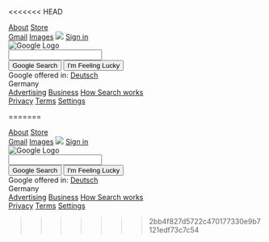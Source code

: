 <<<<<<< HEAD
<!DOCTYPE HTML>
<html>
  <head>
    <meta name="viewport" content="width=1024">
    <title>Google</title>
    <link href="style.css" rel="stylesheet" type="text/css"/>
  </head>
<body>

<!--Start of navigational section-->
<div class="navbar">
 <nav class="top-bar">
    <div class="top-left">
      <a class="baritems baritems2" href=https://about.google.com>About</a>
      <a class="baritems bartimes2" href="https://store.google.com">Store</a>
    </div>       
    <div class="top-right">
      <a class="baritems" href="https://mail.google.com">Gmail</a>
      <a class="baritems" href="https://images.google.com">Images</a>
      <img id="app-icon" class="baritems" src="https://i.ibb.co/zHBGkpJ/app-icon.png" href="https://https://www.google.de/intl/en/about/products"/>
      <a id="sign-in" href="https://accounts.google.com"><span>Sign in</span></a>
    </div>
 </nav>
</div>  
<!--Logo section-->
<div class="logo">
<img src="https://www.google.com/images/branding/googlelogo/1x/googlelogo_color_272x92dp.png" alt="Google Logo" class="logo-img"/>
</div>
  
<!--Search Bar-->
<div class="search">
  <span class="magnifier"></span>
  <input class="search-box" type: "text" id="text"/>
  <span class="voice"></span>
</div>
  
<!--Submit Buttons-->
<div class="submit">
  <input type="submit" class="button1" value="Google Search"/>
  <input type="submit" class="button2" value="I'm Feeling Lucky"/>
</div>
<!--German Version Section-->
<div class="german">
  Google offered in: <a href="https://www.google.de" id="deutsch">Deutsch</a>
</div>
</body>
  
<!--Footer Section-->

<footer>
<div class="country">
  Germany
</div>
<div class="btm-bar">
  <nav class="btm-left">
    <a class="btm-items" href="https://www.google.com/intl/en_de/ads/">Advertising</a>
    <a class="btm-items" href="https://www.google.com/services/">Business</a>
    <a class="btm-items" href="https://google.com/search/howsearchworks/?fg=1">How Search works</a>
  </nav>
  <nav class="btm-right">
    <a class="btm-items" href="https://policies.google.com/privacy?fg=1">Privacy</a>
    <a class="btm-items" href="https://policies.google.com/terms?fg=1">Terms</a>
    <a class="btm-items" href="https://www.google.com/preferences?hl=en">Settings</a>
  </nav>
</div>
</footer>

=======
  
<!DOCTYPE HTML>
<html>
  <head>
    <meta name="viewport" content="width=1024">
    <title>Google</title>
    <link href="style.css" rel="stylesheet" type="text/css"/>
  </head>
<body>

<!--Start of navigational section-->
<div class="navbar">
 <nav class="top-bar">
    <div class="top-left">
      <a class="baritems baritems2" href=https://about.google.com>About</a>
      <a class="baritems bartimes2" href="https://store.google.com">Store</a>
    </div>       
    <div class="top-right">
      <a class="baritems" href="https://mail.google.com">Gmail</a>
      <a class="baritems" href="https://images.google.com">Images</a>
      <img id="app-icon" class="baritems" src="https://i.ibb.co/zHBGkpJ/app-icon.png" href="https://https://www.google.de/intl/en/about/products"/>
      <a id="sign-in" href="https://accounts.google.com"><span>Sign in</span></a>
    </div>
 </nav>
</div>  
<!--Logo section-->
<div class="logo">
<img src="https://www.google.com/images/branding/googlelogo/1x/googlelogo_color_272x92dp.png" alt="Google Logo" class="logo-img"/>
</div>
  
<!--Search Bar-->
<div class="search">
  <span class="magnifier"></span>
  <input class="search-box" type: "text" id="text"/>
  <span class="voice"></span>
</div>
  
<!--Submit Buttons-->
<div class="submit">
  <input type="submit" class="button1" value="Google Search"/>
  <input type="submit" class="button2" value="I'm Feeling Lucky"/>
</div>
<!--German Version Section-->
<div class="german">
  Google offered in: <a href="https://www.google.de" id="deutsch">Deutsch</a>
</div>
</body>
  
<!--Footer Section-->

<footer>
<div class="country">
  Germany
</div>
<div class="btm-bar">
  <nav class="btm-left">
    <a class="btm-items" href="https://www.google.com/intl/en_de/ads/">Advertising</a>
    <a class="btm-items" href="https://www.google.com/services/">Business</a>
    <a class="btm-items" href="https://google.com/search/howsearchworks/?fg=1">How Search works</a>
  </nav>
  <nav class="btm-right">
    <a class="btm-items" href="https://policies.google.com/privacy?fg=1">Privacy</a>
    <a class="btm-items" href="https://policies.google.com/terms?fg=1">Terms</a>
    <a class="btm-items" href="https://www.google.com/preferences?hl=en">Settings</a>
  </nav>
</div>
</footer>

>>>>>>> 2bb4f827d5722c470177330e9b7121edf73c7c54
</html>